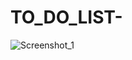 # TO_DO_LIST-
![Screenshot_1](https://user-images.githubusercontent.com/114143486/206769407-db5b1a7a-fa0d-43fc-9c96-7db5e461af93.png)
